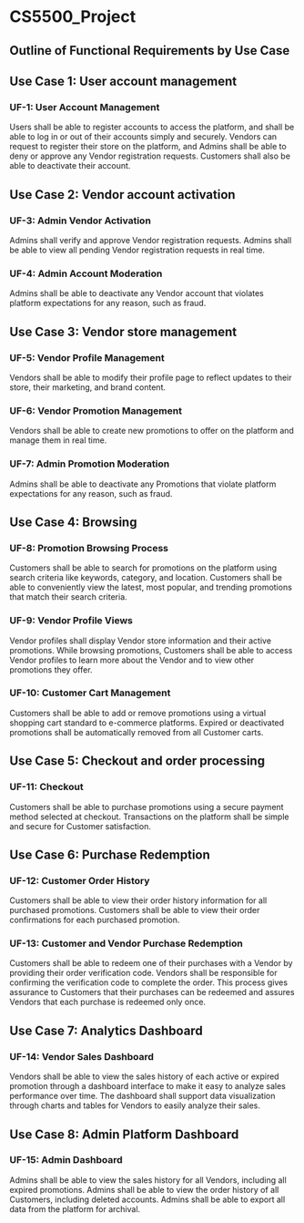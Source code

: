 # CS5500_Project

## Outline of Functional Requirements by Use Case

## Use Case 1: User account management

### UF-1: User Account Management

Users shall be able to register accounts to access the platform, and shall be able to log in or out
of their accounts simply and securely. Vendors can request to register their store on the platform,
and Admins shall be able to deny or approve any Vendor registration requests. Customers shall also
be able to deactivate their account.

## Use Case 2: Vendor account activation

### UF-3: Admin Vendor Activation

Admins shall verify and approve Vendor registration requests. Admins shall be able to view all
pending Vendor registration requests in real time.

### UF-4: Admin Account Moderation

Admins shall be able to deactivate any Vendor account that violates platform expectations for any
reason, such as fraud.

## Use Case 3: Vendor store management

### UF-5: Vendor Profile Management

Vendors shall be able to modify their profile page to reflect updates to their store, their
marketing, and brand content.

### UF-6: Vendor Promotion Management

Vendors shall be able to create new promotions to offer on the platform and manage them in real
time.

### UF-7: Admin Promotion Moderation

Admins shall be able to deactivate any Promotions that violate platform expectations for any reason,
such as fraud.

## Use Case 4: Browsing

### UF-8: Promotion Browsing Process

Customers shall be able to search for promotions on the platform using search criteria like
keywords, category, and location. Customers shall be able to conveniently view the latest, most
popular, and trending promotions that match their search criteria.

### UF-9: Vendor Profile Views

Vendor profiles shall display Vendor store information and their active promotions. While browsing
promotions, Customers shall be able to access Vendor profiles to learn more about the Vendor and to
view other promotions they offer.

### UF-10: Customer Cart Management

Customers shall be able to add or remove promotions using a virtual shopping cart standard to
e-commerce platforms. Expired or deactivated promotions shall be automatically removed from all
Customer carts.

## Use Case 5: Checkout and order processing

### UF-11: Checkout

Customers shall be able to purchase promotions using a secure payment method selected at checkout.
Transactions on the platform shall be simple and secure for Customer satisfaction.

## Use Case 6: Purchase Redemption

### UF-12: Customer Order History

Customers shall be able to view their order history information for all purchased promotions.
Customers shall be able to view their order confirmations for each purchased promotion.

### UF-13: Customer and Vendor Purchase Redemption

Customers shall be able to redeem one of their purchases with a Vendor by providing their order
verification code. Vendors shall be responsible for confirming the verification code to complete the
order. This process gives assurance to Customers that their purchases can be redeemed and assures
Vendors that each purchase is redeemed only once.

## Use Case 7: Analytics Dashboard

### UF-14: Vendor Sales Dashboard

Vendors shall be able to view the sales history of each active or expired promotion through a
dashboard interface to make it easy to analyze sales performance over time. The dashboard shall
support data visualization through charts and tables for Vendors to easily analyze their sales.

## Use Case 8: Admin Platform Dashboard

### UF-15: Admin Dashboard

Admins shall be able to view the sales history for all Vendors, including all expired promotions.
Admins shall be able to view the order history of all Customers, including deleted accounts. Admins
shall be able to export all data from the platform for archival.

